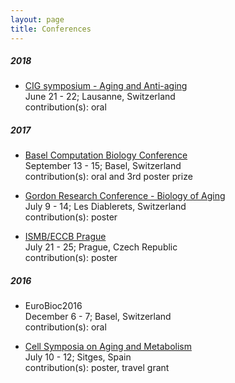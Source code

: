 ```yaml
---
layout: page
title: Conferences
---
```


##### 2018

- [CIG symposium - Aging and Anti-aging](https://www.unil.ch/cigsymposium/en/home/menuguid/previous-cig-symposia/cig-symposium-2018/presentation.html)  
June 21 - 22; Lausanne, Switzerland  
contribution(s): oral

##### 2017

- [Basel Computation Biology Conference](https://bc2.ch/2017)  
September 13 - 15; Basel, Switzerland  
contribution(s): oral and 3rd poster prize

- [Gordon Research Conference - Biology of Aging](https://www.grc.org/biology-of-aging-conference/2017/)  
July 9 - 14; Les Diablerets, Switzerland  
contribution(s): poster

- [ISMB/ECCB Prague](https://www.iscb.org/ismbeccb2017)  
July 21 - 25; Prague, Czech Republic     
   contribution(s): poster

##### 2016

- EuroBioc2016  
December 6 - 7; Basel, Switzerland  
contribution(s): oral

- [Cell Symposia on Aging and Metabolism](https://bc2.ch/2017)  
July 10 - 12; Sitges, Spain  
contribution(s): poster, travel grant
